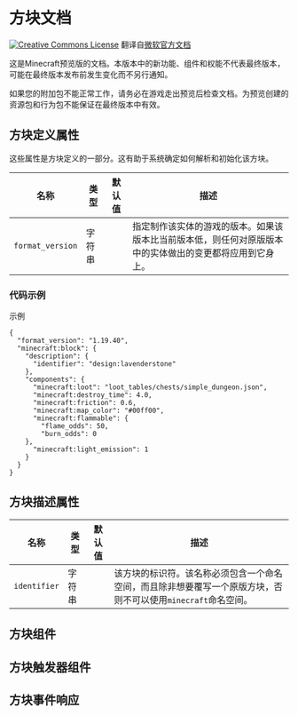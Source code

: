 # 方块文档

<a rel="license" href="http://creativecommons.org/licenses/by/4.0/"><img alt="Creative Commons License" style="border-width:0" src="https://mirrors.creativecommons.org/presskit/buttons/80x15/svg/by.svg" /></a> 翻译自[微软官方文档](https://learn.microsoft.com/zh-cn/minecraft/creator/)

这是Minecraft预览版的文档。本版本中的新功能、组件和权能不代表最终版本，可能在最终版本发布前发生变化而不另行通知。

如果您的附加包不能正常工作，请务必在游戏走出预览后检查文档。为预览创建的资源包和行为包不能保证在最终版本中有效。

## 方块定义属性

这些属性是方块定义的一部分。这有助于系统确定如何解析和初始化该方块。

| 名称           | 类型   | 默认值 | 描述                                                         |
| -------------- | ------ | ------ | ------------------------------------------------------------ |
| `format_version` | 字符串 |        | 指定制作该实体的游戏的版本。如果该版本比当前版本低，则任何对原版版本中的实体做出的变更都将应用到它身上。 |

### 代码示例

示例

```schema
{
  "format_version": "1.19.40",
  "minecraft:block": {
    "description": {
      "identifier": "design:lavenderstone"
    },
    "components": {
      "minecraft:loot": "loot_tables/chests/simple_dungeon.json",
      "minecraft:destroy_time": 4.0,
      "minecraft:friction": 0.6,
      "minecraft:map_color": "#00ff00",
      "minecraft:flammable": {
        "flame_odds": 50,
        "burn_odds": 0
    },
      "minecraft:light_emission": 1
    }
  }
}
```

## 方块描述属性

| 名称         | 类型   | 默认值 | 描述                                                         |
| ------------ | ------ | ------ | ------------------------------------------------------------ |
| `identifier` | 字符串 |        | 该方块的标识符。该名称必须包含一个命名空间，而且除非想要覆写一个原版方块，否则不可以使用`minecraft`命名空间。 |

## 方块组件

## 方块触发器组件

## 方块事件响应
